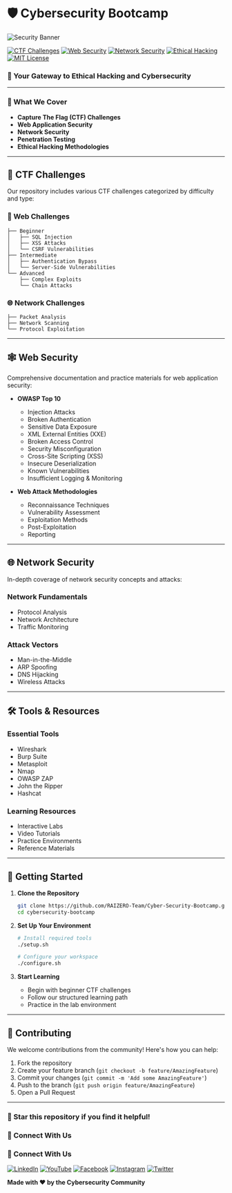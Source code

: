 # 🛡️ Cybersecurity Bootcamp 

![Security Banner](https://i.pinimg.com/736x/e1/1c/24/e11c2441a4463309b5296608337566d9.jpg)

[![CTF Challenges](https://img.shields.io/badge/CTF-Challenges-red.svg)](https://github.com/yourusername/repo)
[![Web Security](https://img.shields.io/badge/Web-Security-blue.svg)](https://github.com/yourusername/repo)
[![Network Security](https://img.shields.io/badge/Network-Security-green.svg)](https://github.com/yourusername/repo)
[![Ethical Hacking](https://img.shields.io/badge/Ethical-Hacking-orange.svg)](https://github.com/yourusername/repo)
[![MIT License](https://img.shields.io/badge/License-MIT-yellow.svg)](https://opensource.org/licenses/MIT)

### 🔐 Your Gateway to Ethical Hacking and Cybersecurity
---
### 🎯 What We Cover

- **Capture The Flag (CTF) Challenges**
- **Web Application Security**
- **Network Security**
- **Penetration Testing**
- **Ethical Hacking Methodologies**

---

## 🚩 CTF Challenges

Our repository includes various CTF challenges categorized by difficulty and type:

### 🎯 Web Challenges
```plaintext
├── Beginner
│   ├── SQL Injection
│   ├── XSS Attacks
│   └── CSRF Vulnerabilities
├── Intermediate
│   ├── Authentication Bypass
│   └── Server-Side Vulnerabilities
└── Advanced
    ├── Complex Exploits
    └── Chain Attacks
```

### 🌐 Network Challenges
```plaintext
├── Packet Analysis
├── Network Scanning
└── Protocol Exploitation
```

---

## 🕸️ Web Security

Comprehensive documentation and practice materials for web application security:

- **OWASP Top 10**
  - Injection Attacks
  - Broken Authentication
  - Sensitive Data Exposure
  - XML External Entities (XXE)
  - Broken Access Control
  - Security Misconfiguration
  - Cross-Site Scripting (XSS)
  - Insecure Deserialization
  - Known Vulnerabilities
  - Insufficient Logging & Monitoring

- **Web Attack Methodologies**
  - Reconnaissance Techniques
  - Vulnerability Assessment
  - Exploitation Methods
  - Post-Exploitation
  - Reporting

---

## 🌐 Network Security

In-depth coverage of network security concepts and attacks:

### Network Fundamentals
- Protocol Analysis
- Network Architecture
- Traffic Monitoring

### Attack Vectors
- Man-in-the-Middle
- ARP Spoofing
- DNS Hijacking
- Wireless Attacks

---

## 🛠️ Tools & Resources

### Essential Tools
- Wireshark
- Burp Suite
- Metasploit
- Nmap
- OWASP ZAP
- John the Ripper
- Hashcat

### Learning Resources
- Interactive Labs
- Video Tutorials
- Practice Environments
- Reference Materials

---

## 🚀 Getting Started

1. **Clone the Repository**
   ```bash
   git clone https://github.com/RAIZERO-Team/Cyber-Security-Bootcamp.git
   cd cybersecurity-bootcamp
   ```

2. **Set Up Your Environment**
   ```bash
   # Install required tools
   ./setup.sh

   # Configure your workspace
   ./configure.sh
   ```

3. **Start Learning**
   - Begin with beginner CTF challenges
   - Follow our structured learning path
   - Practice in the lab environment

---

## 🤝 Contributing

We welcome contributions from the community! Here's how you can help:

1. Fork the repository
2. Create your feature branch (`git checkout -b feature/AmazingFeature`)
3. Commit your changes (`git commit -m 'Add some AmazingFeature'`)
4. Push to the branch (`git push origin feature/AmazingFeature`)
5. Open a Pull Request

---

### 🌟 Star this repository if you find it helpful!

### 🔗 Connect With Us

### 🔗 Connect With Us


[![LinkedIn](https://img.shields.io/badge/LinkedIn-%230077B5.svg?style=for-the-badge&logo=LinkedIn&logoColor=white)](https://www.linkedin.com/company/raizero)
[![YouTube](https://img.shields.io/badge/YouTube-%23FF0000.svg?style=for-the-badge&logo=YouTube&logoColor=white)](https://www.youtube.com/@raizero30)
[![Facebook](https://img.shields.io/badge/Facebook-%231877F2.svg?style=for-the-badge&logo=Facebook&logoColor=white)](https://www.facebook.com/raizeroteam/)
[![Instagram](https://img.shields.io/badge/Instagram-%23E4405F.svg?style=for-the-badge&logo=Instagram&logoColor=white)](https://www.instagram.com/raizeroteam/)
[![Twitter](https://img.shields.io/badge/Twitter-%231DA1F2.svg?style=for-the-badge&logo=Twitter&logoColor=white)](https://x.com/RaiZeroTeam)


**Made with ❤️ by the Cybersecurity Community**

